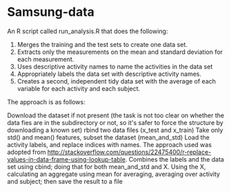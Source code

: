 # Samsung-data

An R script called run_analysis.R that does the following:

1. Merges the training and the test sets to create one data set.
2. Extracts only the measurements on the mean and standard deviation for each measurement.
3. Uses descriptive activity names to name the activities in the data set
4. Appropriately labels the data set with descriptive activity names.
5. Creates a second, independent tidy data set with the average of each variable for each activity and each subject.

The approach is as follows:

Download the dataset if not present (the task is not too clear on whether the data fies are in the subdirectory or not, so it's safer to force the structure by downloading a known set)
rbind two data files (x_test and x_train)
Take only std() and mean() features, subset the dataset (mean_and_std)
Load the activity labels, and replace indices with names. The approach used was adopted from http://stackoverflow.com/questions/22475400/r-replace-values-in-data-frame-using-lookup-table.
Combines the labels and the data set using cbind; doing that for both mean_and_std and X.
Using the X, calculating an aggregate using mean for averaging, averaging over activity and subject; then save the result to a file
